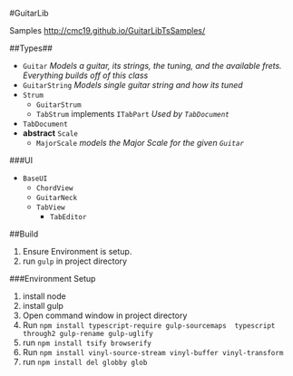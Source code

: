 #GuitarLib

Samples <http://cmc19.github.io/GuitarLibTsSamples/>

##Types##

* `Guitar` _Models a guitar, its strings, the tuning, and the available frets. Everything builds off of this class_
* `GuitarString` *Models single guitar string and how its tuned*
* `Strum`
  * `GuitarStrum`
  * `TabStrum` implements `ITabPart` _Used by `TabDocument`_
* `TabDocument`
* **abstract** `Scale`
  * `MajorScale` _models the Major Scale for the given `Guitar`_

###UI

* `BaseUI`
  * `ChordView`
  * `GuitarNeck`
  * `TabView`
    * `TabEditor`


##Build

1. Ensure Environment is setup.
2. run `gulp` in project directory


###Environment Setup

1. install node
2. install gulp
2. Open command window in project directory
3. Run `npm install typescript-require gulp-sourcemaps  typescript  through2 gulp-rename gulp-uglify`
4. run `npm install tsify browserify`
4. Run `npm install vinyl-source-stream vinyl-buffer vinyl-transform`
5. run `npm install del globby glob`
